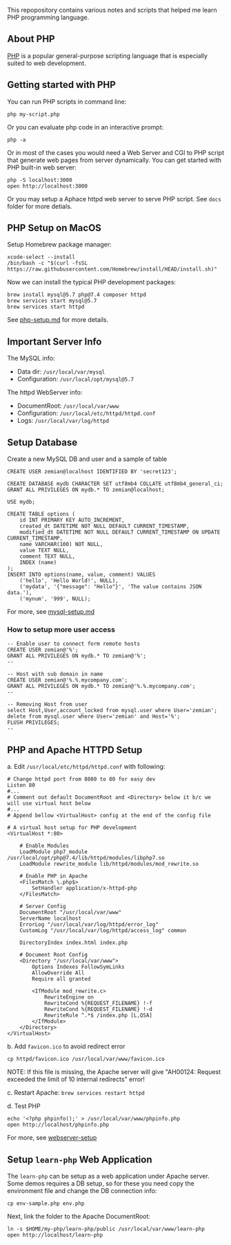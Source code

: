 This repopository contains various notes and scripts that helped me learn PHP
programming language.

## About PHP

[PHP](https://www.php.net/) is a popular general-purpose scripting language 
that is especially suited to web development.

## Getting started with PHP

You can run PHP scripts in command line:

	php my-script.php

Or you can evaluate php code in an interactive prompt:

	php -a

Or in most of the cases you would need a Web Server and CGI to PHP script that
generate web pages from server dynamically. You can get started with PHP 
built-in web server:

	php -S localhost:3000
    open http://localhost:3000

Or you may setup a Aphace httpd web server to serve PHP script. See `docs`
folder for more detials.

## PHP Setup on MacOS

Setup Homebrew package manager:

```
xcode-select --install
/bin/bash -c "$(curl -fsSL https://raw.githubusercontent.com/Homebrew/install/HEAD/install.sh)"
```

Now we can install the typical PHP development packages:

```
brew install mysql@5.7 php@7.4 composer httpd
brew services start mysql@5.7
brew services start httpd
```

See [php-setup.md](docs/php-setup.md) for more details.

## Important Server Info

The MySQL info:

* Data dir: `/usr/local/var/mysql`
* Configuration: `/usr/local/opt/mysql@5.7`

The httpd WebServer info:

* DocumentRoot: `/usr/local/var/www`
* Configuration: `/usr/local/etc/httpd/httpd.conf`
* Logs: `/usr/local/var/log/httpd`

## Setup Database

Create a new MySQL DB and user and a sample of table

```
CREATE USER zemian@localhost IDENTIFIED BY 'secret123';

CREATE DATABASE mydb CHARACTER SET utf8mb4 COLLATE utf8mb4_general_ci;
GRANT ALL PRIVILEGES ON mydb.* TO zemian@localhost;

USE mydb;

CREATE TABLE options (
    id INT PRIMARY KEY AUTO_INCREMENT,
    created_dt DATETIME NOT NULL DEFAULT CURRENT_TIMESTAMP,
    modified_dt DATETIME NOT NULL DEFAULT CURRENT_TIMESTAMP ON UPDATE CURRENT_TIMESTAMP,
    name VARCHAR(100) NOT NULL,
    value TEXT NULL,
    comment TEXT NULL,
    INDEX (name)
);
INSERT INTO options(name, value, comment) VALUES
    ('hello', 'Hello World!', NULL),
    ('mydata', '{"message": "Hello"}', 'The value contains JSON data.'),
    ('mynum', '999', NULL);
```

For more, see [mysql-setup.md](docs/mysql-setup.md)

### How to setup more user access

```
-- Enable user to connect form remote hosts
CREATE USER zemian@'%';
GRANT ALL PRIVILEGES ON mydb.* TO zemian@'%';
--

-- Host with sub domain in name
CREATE USER zemian@'%.%.mycompany.com';
GRANT ALL PRIVILEGES ON mydb.* TO zemian@'%.%.mycompany.com';
--

-- Removing Host from user
select Host,User,account_locked from mysql.user where User='zemian';
delete from mysql.user where User='zemian' and Host='%';
FLUSH PRIVILEGES;
--
```

## PHP and Apache HTTPD Setup

a. Edit `/usr/local/etc/httpd/httpd.conf` with following:

    # Change httpd port from 8080 to 80 for easy dev
    Listen 80
    #...
    # Comment out default DocumentRoot and <Directory> below it b/c we will use virtual host below
    #...
    # Append bellow <VirtualHost> config at the end of the config file

```
# A virtual host setup for PHP development
<VirtualHost *:80>

    # Enable Modules
    LoadModule php7_module /usr/local/opt/php@7.4/lib/httpd/modules/libphp7.so
    LoadModule rewrite_module lib/httpd/modules/mod_rewrite.so
    
    # Enable PHP in Apache
    <FilesMatch \.php$>
        SetHandler application/x-httpd-php
    </FilesMatch>

    # Server Config
    DocumentRoot "/usr/local/var/www"
    ServerName localhost
    ErrorLog "/usr/local/var/log/httpd/error_log"
    CustomLog "/usr/local/var/log/httpd/access_log" common

    DirectoryIndex index.html index.php

    # Document Root Config
    <Directory "/usr/local/var/www">
        Options Indexes FollowSymLinks
        AllowOverride All
        Require all granted

        <IfModule mod_rewrite.c>
            RewriteEngine on
            RewriteCond %{REQUEST_FILENAME} !-f
            RewriteCond %{REQUEST_FILENAME} !-d
            RewriteRule ^.*$ /index.php [L,QSA]
        </IfModule>
    </Directory>
</VirtualHost>
```

b. Add `favicon.ico` to avoid redirect error

    cp httpd/favicon.ico /usr/local/var/www/favicon.ico

NOTE: If this file is missing, the Apache server will give 
    "AH00124: Request exceeded the limit of 10 internal redirects" error!

c. Restart Apache: `brew services restart httpd`

d. Test PHP

```
echo '<?php phpinfo();' > /usr/local/var/www/phpinfo.php
open http://localhost/phpinfo.php
```

For more, see [webserver-setup](docs/webserver-setup.md)

## Setup `learn-php` Web Application

The `learn-php` can be setup as a web application under Apache server. Some demos requires a DB setup, so for these
you need copy the environment file and change the DB connection info:

    cp env-sample.php env.php

Next, link the folder to the Apache DocumentRoot:

    ln -s $HOME/my-php/learn-php/public /usr/local/var/www/learn-php
    open http://localhost/learn-php
